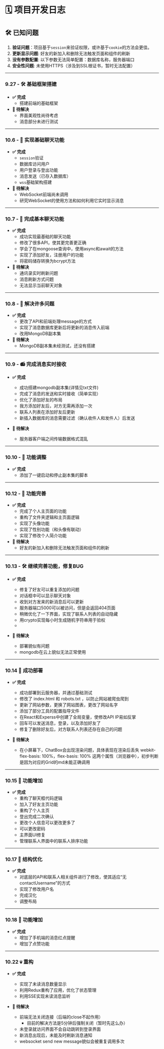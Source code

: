 # 🗓 **项目开发日志**


## 🛠 **已知问题**
1. **验证问题**：项目基于`session`来验证权限，或许基于`cookie`的方法会更佳。
2. **更新显示问题**: 好友的新加入和删除无法触发页面和组件的刷新
3. **没有参数配置**: 以下参数无法简单配置：数据库名称，服务器端口
3. **安全性问题**: 未使用HTTPS（涉及到SSL根证书，暂时无法配置）

---

### 9.27 - 🛠 基础框架搭建
- **✅ 完成**
    - 搭建前端的基础框架
- **🚧 待解决**
    - 界面美观性尚待考虑
    - 消息部分未进行测试

---

### 10.6 - 📡 实现基础聊天功能
- **✅ 完成**
    - `session`验证
    - 数据库访问用户
    - 用户登录与登出功能
    - 消息发送（已存入数据库）
    - `wss`基础架构搭建
- **🚧 待解决**
    - WebSocket前端尚未调用
    - 研究WebSocket的使用方法和如何利用它实时显示消息

---

### 10.7 - 🎉 完成基本聊天功能
- **✅ 完成**
    - 成功实现最基础的聊天功能
    - 修改了很多API，使其更完善更正确
    - 学会了在mongoose查询中，使用async和await的方法
    - 实现了添加好友，注册用户的功能
    - 将密码储存转换为bcrypt方法
- **🚧 待解决**
    - 通讯录实时刷新问题
    - 消息刷新方式问题
    - 无法显示当前聊天对象

---

### 10.8 - 🚩 解决许多问题
- **✅ 完成**
    - 更改了API和前端处理message的方式
    - 实现了消息数据库更新后将更新的消息传入前端
    - 改用MongoDB副本集
- **🚧 待解决**
    - MongoDB副本集未经测试，还没有搭建

---

### 10.9 - 📻 完成消息实时接收
- **✅ 完成**
    - 成功搭建mongodb副本集(详情见txt文件)
    - 完成了消息的发送和实时接收（简单实现）
    - 优化了添加好友的布局
    - 我方添加好友后，对方无需再添加一次
    - 联系人列表在添加好友后更新
    - 新插入数据库的消息需要过滤（确认收件人和发件人）后发送


- **🚧 待解决**
    - 服务器客户端之间传输数据格式混乱

---

### 10.10 - 🎈 功能调整
- **✅ 完成**
    - 添加了一键启动和停止副本集的脚本

---

### 10.12 - 🎁 功能完善
- **✅ 完成**
    - 完成了个人主页面的功能
    - 重构了文件夹逻辑和主页面逻辑
    - 实现了头像功能
    - 实现了性别功能（和头像有联动）
    - 实现了修改个人简介功能
- **🚧 待解决**
    - 好友的新加入和删除无法触发页面和组件的刷新

---

### 10.13 - 🛠 继续完善功能，修复BUG
- **✅ 完成**
    - 修复了好友可以重复添加的问题
    - 对话框中可以显示聊天对象
    - 收到对方发来的新消息后可以更新
    - 服务器端口5000可以被访问，但是会返回404页面
    - 稍微优化了一下界面，实现了联系人列表的自动隐藏
    - 用crypto实现每小时生成随机字符串用于验权
    - 

- **🚧 待解决**
    - 部署貌似有问题
    - mongodb在云上貌似无法正常使用

---

### 10.14 🛫 成功部署
- **✅ 完成**
    - 成功部署到云服务器，并通过基础测试
    - 修改了 index.html 和 robots.txt ，以防止网站被爬虫爬到
    - 更新了网站参数，更换了网站图表，更改了网站名字
    - 添加了部分工具的配置指导文件
    - 在React和Experss中创建了全局变量，使修改API IP易如反掌
    - 回车可以发送消息，登录，以及添加好友了
    - 修复了删除好友后，对方联系人列表还存在自己的问题

- **🚧 待解决**
    - 在小屏幕下，ChatBox会出现渲染问题，具体表现在渲染后丢失 webkit-flex-basis: 100%，flex-basis: 100% 这两个属性（浏览器中），初步判断是因为对应的Grid的md未能正确调用

---

### 10.15 🎯 功能增加
- **✅ 完成**
    - 重构了聊天框代码逻辑
    - 加入了好友主页功能
    - 重构了个人主页
    - 登出完成二次确认
    - 更改个人信息可以更改更多了
    - 可以更改密码
    - 主界面UI修复
    - 管理联系人界面中的联系人排序功能

---

### 10.17 🎨 结构优化
- **✅ 完成**
    - 对底层的API和联系人相关组件进行了修改，使其适应“无contactUsername”的方式
    - 实现了修改用户名
    - 完成汉化
    - 调整布局

---

### 10.18 🌊 功能增加
- **✅ 完成**
    - 增加了手机端的消息红点提醒
    - 增加了点赞功能

---

### 10.22 💀 重构
- **✅ 完成**
    - 实现了未读消息数量显示
    - 利用Redux重构了应用，优化了状态管理
    - 利用SSE实现未读消息监听

- **🚧 待解决**
    - 前端无法关闭连接（后端的close不起作用）
        - 目前的解决方法是5分钟后强制关闭（暂时先这么办）
    - 未登录就访问界面不会自动跳转到登录界面
    - 新消息出现后，未能及时刷新消息通知
    - websocket send new message貌似会被重复调用多次